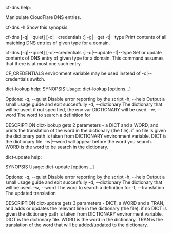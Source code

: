 cf-dns help:

Manipulate CloudFlare DNS entries.

cf-dns -h
	Show this synopsis.

cf-dns [-q|--quiet] [-c|--credentials <email>:<apikey>]
      -g|--get <subdomain> -t|--type <type>
  Print contents of all matching DNS entries of given type for a domain.

cf-dns [-q|--quiet] [-c|--credentials <email>:<apikey>]
      -u|--update <subdomain> -t|--type <type>
  Set or update contents of DNS entry of given type for a domain.
  This command assumes that there is at most one such entry.

CF_CREDENTIALS environment variable may be used instead of -c|--credentials switch.

dict-lookup help:
SYNOPSIS
Usage:
    dict-lookup [options...]

Options:
    -q, --quiet                 Disable error reporting by the script
    -h, --help                  Output a small usage guide and exit succesfully
    -d, --dictionary <DICT>     The dictionary that will be used.
                                if not specified, the env var DICTIONARY will be used.
    -w, --word <WORD>           The word to search a definition for

DESCRIPTION
    dict-lookup gets 2 parameters - a DICT and a WORD, and prints the translation of the word in the dictionary (the file).
    if no file is given the dictionary path is taken from DICTIONARY environment variable.
    DICT  is the dictionary file.
    -w|--word will appear before the word you search.
    WORD is the word to be search in the dictionary.


dict-update help:

SYNOPSIS
Usage:
    dict-update [options...]

Options:
    -q, --quiet                 Disable error reporting by the script
    -h, --help                  Output a small usage guide and exit succesfully
    -d, --dictionary <DICT>     The dictionary that will be used.
    -w, --word <WORD>           The word to search a definition for
    -t, --translation <TRAN>    The updated translation

DESCRIPTION
    dict-update gets 3 parameters - DICT, a WORD and a TRAN, and adds or updates the relevant line in the dictionary (the file).
    if no DICT is given the dictionary path is taken from DICTIONARY environment variable.
    DICT is the dictionary file.
    WORD is the word in the dictionary.
    TRAN is the translation of the word that will be added/updated to the dictionary.


